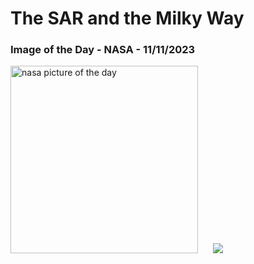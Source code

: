 # The SAR and the Milky Way
### Image of the Day - NASA - 11/11/2023
<img src="https://apod.nasa.gov/apod/image/2311/SARarcLooten1024.jpg" alt="nasa picture of the day" width="300"/>&nbsp; &nbsp; &nbsp; <img src="https://github-readme-streak-stats.herokuapp.com/?user=tempo-riz&theme=dark" >



  
